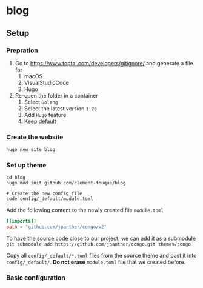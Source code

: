 # blog

## Setup
### Prepration
1. Go to https://www.toptal.com/developers/gitignore/ and generate a file for
    1. macOS
    1. VisualStudioCode
    1. Hugo
1. Re-open the folder in a container
    1. Select `Golang`
    1. Select the latest version `1.20`
    1. Add `Hugo` feature
    1. Keep default

### Create the website
```bash
hugo new site blog
```

### Set up theme
```
cd blog
hugo mod init github.com/clement-fouque/blog

# Create the new config file
code config/_default/module.toml
```

Add the following content to the newly created file `module.toml`
```toml
[[imports]]
path = "github.com/jpanther/congo/v2"
```

To have the source code close to our project, we can add it as a submodule `git submodule add https://github.com/jpanther/congo.git themes/congo`

Copy all `config/_default/*.toml` files from the source theme and past it into `config/_default/`. **Do not erase** `module.toml` file that we created before.

### Basic configuration
